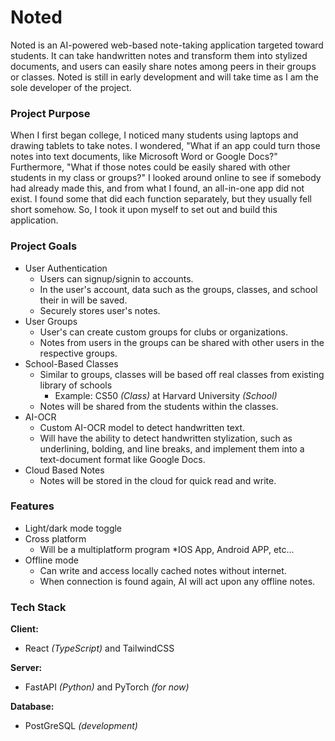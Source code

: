 # Noted
Noted is an AI-powered web-based note-taking application targeted toward students. It can take handwritten notes and transform them into stylized documents, and users can easily share notes among peers in their groups or classes. Noted is still in early development and will take time as I am the sole developer of the project.

### Project Purpose

When I first began college, I noticed many students using laptops and drawing tablets to take notes. I wondered, "What if an app could turn those notes into text documents, like Microsoft Word or Google Docs?" Furthermore, "What if those notes could be easily shared with other students in my class or groups?" I looked around online to see if somebody had already made this, and from what I found, an all-in-one app did not exist. I found some that did each function separately, but they usually fell short somehow. So, I took it upon myself to set out and build this application.

### Project Goals

- User Authentication
    * Users can signup/signin to accounts.
    * In the user's account, data such as the groups, classes, and school their in will be saved.
    * Securely stores user's notes.
- User Groups
    * User's can create custom groups for clubs or organizations.
    * Notes from users in the groups can be shared with other users in the respective groups.
- School-Based Classes
    * Similar to groups, classes will be based off real classes from existing library of schools
        * Example: CS50 *(Class)* at Harvard University *(School)*
    * Notes will be shared from the students within the classes.
- AI-OCR
    * Custom AI-OCR model to detect handwritten text.
    * Will have the ability to detect handwritten stylization, such as underlining, bolding, and line breaks, and implement them into a text-document format like Google Docs.
- Cloud Based Notes
    * Notes will be stored in the cloud for quick read and write.

### Features

- Light/dark mode toggle
- Cross platform
    * Will be a multiplatform program
        *IOS App, Android APP, etc...
- Offline mode
    * Can write and access locally cached notes without internet.
    * When connection is found again, AI will act upon any offline notes.

### Tech Stack

**Client:** 
- React *(TypeScript)* and TailwindCSS

**Server:** 
- FastAPI *(Python)* and PyTorch *(for now)*

**Database:** 
- PostGreSQL *(development)*



